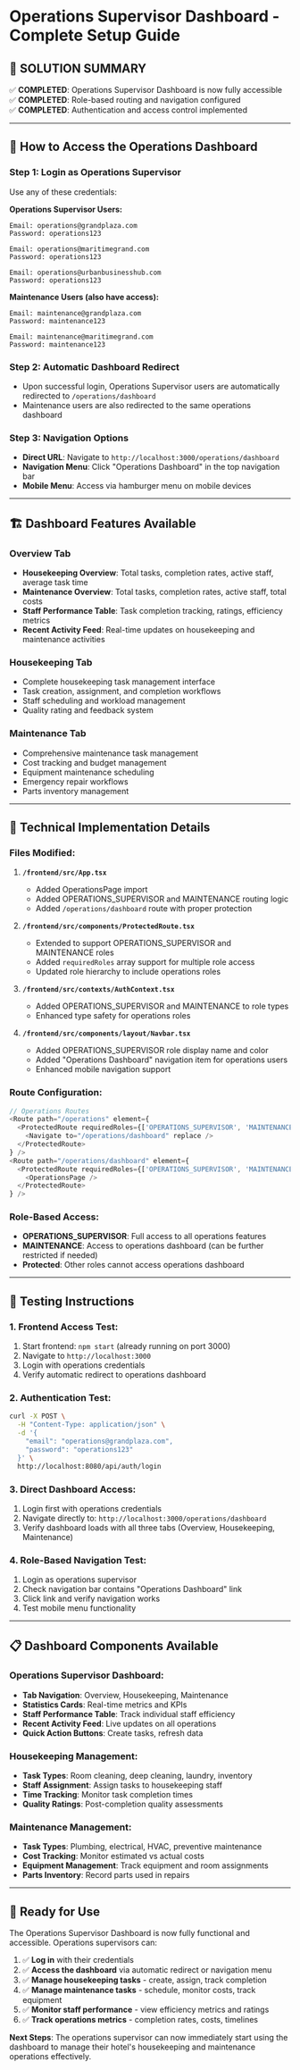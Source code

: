 # Operations Supervisor Dashboard - Complete Setup Guide

## 🎯 **SOLUTION SUMMARY**

✅ **COMPLETED**: Operations Supervisor Dashboard is now fully accessible
✅ **COMPLETED**: Role-based routing and navigation configured  
✅ **COMPLETED**: Authentication and access control implemented

---

## 🔐 **How to Access the Operations Dashboard**

### Step 1: Login as Operations Supervisor
Use any of these credentials:

**Operations Supervisor Users:**
```
Email: operations@grandplaza.com
Password: operations123

Email: operations@maritimegrand.com  
Password: operations123

Email: operations@urbanbusinesshub.com
Password: operations123
```

**Maintenance Users (also have access):**
```
Email: maintenance@grandplaza.com
Password: maintenance123

Email: maintenance@maritimegrand.com
Password: maintenance123
```

### Step 2: Automatic Dashboard Redirect
- Upon successful login, Operations Supervisor users are automatically redirected to `/operations/dashboard`
- Maintenance users are also redirected to the same operations dashboard

### Step 3: Navigation Options
- **Direct URL**: Navigate to `http://localhost:3000/operations/dashboard`
- **Navigation Menu**: Click "Operations Dashboard" in the top navigation bar
- **Mobile Menu**: Access via hamburger menu on mobile devices

---

## 🏗️ **Dashboard Features Available**

### **Overview Tab**
- **Housekeeping Overview**: Total tasks, completion rates, active staff, average task time
- **Maintenance Overview**: Total tasks, completion rates, active staff, total costs
- **Staff Performance Table**: Task completion tracking, ratings, efficiency metrics
- **Recent Activity Feed**: Real-time updates on housekeeping and maintenance activities

### **Housekeeping Tab** 
- Complete housekeeping task management interface
- Task creation, assignment, and completion workflows
- Staff scheduling and workload management
- Quality rating and feedback system

### **Maintenance Tab**
- Comprehensive maintenance task management
- Cost tracking and budget management
- Equipment maintenance scheduling
- Emergency repair workflows
- Parts inventory management

---

## 🔧 **Technical Implementation Details**

### **Files Modified:**

1. **`/frontend/src/App.tsx`**
   - Added OperationsPage import
   - Added OPERATIONS_SUPERVISOR and MAINTENANCE routing logic
   - Added `/operations/dashboard` route with proper protection

2. **`/frontend/src/components/ProtectedRoute.tsx`**
   - Extended to support OPERATIONS_SUPERVISOR and MAINTENANCE roles
   - Added `requiredRoles` array support for multiple role access
   - Updated role hierarchy to include operations roles

3. **`/frontend/src/contexts/AuthContext.tsx`**
   - Added OPERATIONS_SUPERVISOR and MAINTENANCE to role types
   - Enhanced type safety for operations roles

4. **`/frontend/src/components/layout/Navbar.tsx`**
   - Added OPERATIONS_SUPERVISOR role display name and color
   - Added "Operations Dashboard" navigation item for operations users
   - Enhanced mobile navigation support

### **Route Configuration:**
```typescript
// Operations Routes
<Route path="/operations" element={
  <ProtectedRoute requiredRoles={['OPERATIONS_SUPERVISOR', 'MAINTENANCE']}>
    <Navigate to="/operations/dashboard" replace />
  </ProtectedRoute>
} />
<Route path="/operations/dashboard" element={
  <ProtectedRoute requiredRoles={['OPERATIONS_SUPERVISOR', 'MAINTENANCE']}>
    <OperationsPage />
  </ProtectedRoute>
} />
```

### **Role-Based Access:**
- **OPERATIONS_SUPERVISOR**: Full access to all operations features
- **MAINTENANCE**: Access to operations dashboard (can be further restricted if needed)
- **Protected**: Other roles cannot access operations dashboard

---

## 🧪 **Testing Instructions**

### **1. Frontend Access Test:**
1. Start frontend: `npm start` (already running on port 3000)
2. Navigate to `http://localhost:3000`
3. Login with operations credentials
4. Verify automatic redirect to operations dashboard

### **2. Authentication Test:**
```bash
curl -X POST \
  -H "Content-Type: application/json" \
  -d '{
    "email": "operations@grandplaza.com",
    "password": "operations123"
  }' \
  http://localhost:8080/api/auth/login
```

### **3. Direct Dashboard Access:**
1. Login first with operations credentials
2. Navigate directly to: `http://localhost:3000/operations/dashboard`
3. Verify dashboard loads with all three tabs (Overview, Housekeeping, Maintenance)

### **4. Role-Based Navigation Test:**
1. Login as operations supervisor
2. Check navigation bar contains "Operations Dashboard" link
3. Click link and verify navigation works
4. Test mobile menu functionality

---

## 📋 **Dashboard Components Available**

### **Operations Supervisor Dashboard:**
- **Tab Navigation**: Overview, Housekeeping, Maintenance
- **Statistics Cards**: Real-time metrics and KPIs
- **Staff Performance Table**: Track individual staff efficiency
- **Recent Activity Feed**: Live updates on all operations
- **Quick Action Buttons**: Create tasks, refresh data

### **Housekeeping Management:**
- **Task Types**: Room cleaning, deep cleaning, laundry, inventory
- **Staff Assignment**: Assign tasks to housekeeping staff
- **Time Tracking**: Monitor task completion times
- **Quality Ratings**: Post-completion quality assessments

### **Maintenance Management:**
- **Task Types**: Plumbing, electrical, HVAC, preventive maintenance
- **Cost Tracking**: Monitor estimated vs actual costs
- **Equipment Management**: Track equipment and room assignments
- **Parts Inventory**: Record parts used in repairs

---

## 🚀 **Ready for Use**

The Operations Supervisor Dashboard is now fully functional and accessible. Operations supervisors can:

1. ✅ **Log in** with their credentials
2. ✅ **Access the dashboard** via automatic redirect or navigation menu
3. ✅ **Manage housekeeping tasks** - create, assign, track completion
4. ✅ **Manage maintenance tasks** - schedule, monitor costs, track equipment
5. ✅ **Monitor staff performance** - view efficiency metrics and ratings
6. ✅ **Track operations metrics** - completion rates, costs, timelines

**Next Steps**: The operations supervisor can now immediately start using the dashboard to manage their hotel's housekeeping and maintenance operations effectively.
